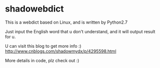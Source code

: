 # shadowebdict

This is a webdict based on Linux, and is written by Python2.7

Just input the English word that u don't understand, and it will output result for u.


U can visit this blog to get more info :)
http://www.cnblogs.com/shadowmydx/p/4295598.html

More details in code, plz check out :)
